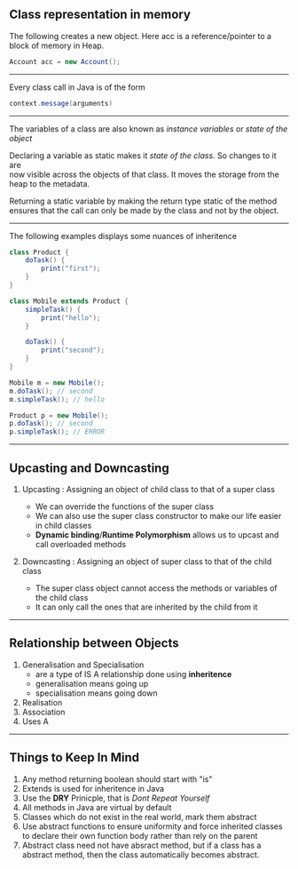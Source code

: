 ## Class representation in memory

The following creates a new object. Here acc is a reference/pointer to a block of memory in Heap.

```java
Account acc = new Account();
```

---

Every class call in Java is of the form

```java
context.message(arguments)
```

---

The variables of a class are also known as *instance variables* or *state of the object*  

Declaring a variable as static makes it *state of the class*. So changes to it are  
now visible across the objects of that class. It moves the storage from the heap to the metadata.   

Returning a static variable by making the return type static of the method ensures that the call 
can only be made by the class and not by the object.   

---

The following examples displays some nuances of inheritence

```java
class Product {
	doTask() {
		print("first");
	}
}

class Mobile extends Product {
	simpleTask() {
		print("hello");
	}

	doTask() {
		print("second");
	}
}

Mobile m = new Mobile();
m.doTask(); // second
m.simpleTask(); // hello

Product p = new Mobile();
p.doTask(); // second
p.simpleTask(); // ERROR

```

---

## Upcasting and Downcasting

1. Upcasting : Assigning an object of child class to that of a super class
    - We can override the functions of the super class
    - We can also use the super class constructor to make our life easier in child classes
    - **Dynamic binding**/**Runtime Polymorphism** allows us to upcast and call overloaded methods 

3. Downcasting : Assigning an object of super class to that of the child class
    - The super class object cannot access the methods or variables of the child class
    - It can only call the ones that are inherited by the child from it


---

## Relationship between Objects

1. Generalisation and Specialisation
	- are a type of IS A relationship done using **inheritence**
	- generalisation means going up 
	- specialisation means going down
2. Realisation
3. Association
4. Uses A

---

## Things to Keep In Mind

1. Any method returning boolean should start with "is"
2. Extends is used for inheritence in Java
3. Use the **DRY** Prinicple, that is *Dont Repeat Yourself*
4. All methods in Java are virtual by default
5. Classes which do not exist in the real world, mark them abstract
6. Use abstract functions to ensure uniformity and force inherited classes to declare their own function body rather than rely on the parent
7. Abstract class need not have absract method, but if a class has a abstract method, then the class automatically becomes abstract.

